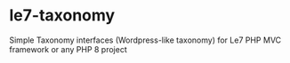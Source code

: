 # le7-taxonomy
Simple Taxonomy interfaces (Wordpress-like taxonomy) for Le7 PHP MVC framework or any PHP 8 project
